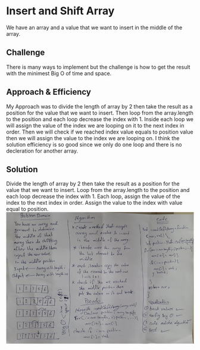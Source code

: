 # Insert and Shift Array
We have an array and a value that we want to insert in the middle of the array.

## Challenge
There is many ways to implement but the challenge is how to get the result with the minimest Big O of time and space.

## Approach & Efficiency
My Approach was to divide the length of array by 2 then take the result as a position for the value that we want to insert. Then loop from the array.length to the position and each loop decrease the index with 1.
Inside each loop we will assign the value of the index we are looping on it to the next index in order. Then we will check if we reached index value equals to position value then we will assign the value to the index we are looping on. I think the solution efficiency is so good since we only do one loop and there is no decleration for another array.

## Solution
Divide the length of array by 2 then take the result as a position for the value that we want to insert.
Loop from the array.length to the position and each loop decrease the index with 1.
Each loop, assign the value of the index to the next index in order.
Assign the value to the index with value equal to position. 
![whiteboard image](../../assets/array-shift.jpg)
